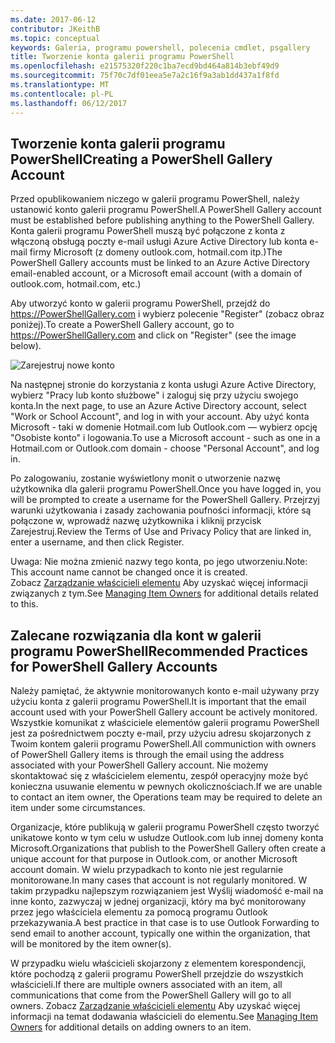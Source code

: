 ```yaml
---
ms.date: 2017-06-12
contributor: JKeithB
ms.topic: conceptual
keywords: Galeria, programu powershell, polecenia cmdlet, psgallery
title: Tworzenie konta galerii programu PowerShell
ms.openlocfilehash: e21575320f220c1ba7ecd9bd464a814b3ebf49d9
ms.sourcegitcommit: 75f70c7df01eea5e7a2c16f9a3ab1dd437a1f8fd
ms.translationtype: MT
ms.contentlocale: pl-PL
ms.lasthandoff: 06/12/2017
---
```

## <a name="creating-a-powershell-gallery-account"></a><span data-ttu-id="13d41-103">Tworzenie konta galerii programu PowerShell</span><span class="sxs-lookup"><span data-stu-id="13d41-103">Creating a PowerShell Gallery Account</span></span>

<span data-ttu-id="13d41-104">Przed opublikowaniem niczego w galerii programu PowerShell, należy ustanowić konto galerii programu PowerShell.</span><span class="sxs-lookup"><span data-stu-id="13d41-104">A PowerShell Gallery account must be established before publishing anything to the PowerShell Gallery.</span></span> <span data-ttu-id="13d41-105">Konta galerii programu PowerShell muszą być połączone z konta z włączoną obsługą poczty e-mail usługi Azure Active Directory lub konta e-mail firmy Microsoft (z domeny outlook.com, hotmail.com itp.)</span><span class="sxs-lookup"><span data-stu-id="13d41-105">The PowerShell Gallery accounts must be linked to an Azure Active Directory email-enabled account, or a Microsoft email account (with a domain of outlook.com, hotmail.com, etc.)</span></span>

<span data-ttu-id="13d41-106">Aby utworzyć konto w galerii programu PowerShell, przejdź do https://PowerShellGallery.com i wybierz polecenie "Register" (zobacz obraz poniżej).</span><span class="sxs-lookup"><span data-stu-id="13d41-106">To create a PowerShell Gallery account, go to https://PowerShellGallery.com and click on "Register" (see the image below).</span></span> 

![Zarejestruj nowe konto](./images/CreatingAccount-Register.png)

<span data-ttu-id="13d41-108">Na następnej stronie do korzystania z konta usługi Azure Active Directory, wybierz "Pracy lub konto służbowe" i zaloguj się przy użyciu swojego konta.</span><span class="sxs-lookup"><span data-stu-id="13d41-108">In the next page, to use an Azure Active Directory account, select "Work or School Account", and log in with your account.</span></span> <span data-ttu-id="13d41-109">Aby użyć konta Microsoft - taki w domenie Hotmail.com lub Outlook.com — wybierz opcję "Osobiste konto" i logowania.</span><span class="sxs-lookup"><span data-stu-id="13d41-109">To use a Microsoft account - such as one in a Hotmail.com or Outlook.com domain - choose "Personal Account", and log in.</span></span> 

<span data-ttu-id="13d41-110">Po zalogowaniu, zostanie wyświetlony monit o utworzenie nazwę użytkownika dla galerii programu PowerShell.</span><span class="sxs-lookup"><span data-stu-id="13d41-110">Once you have logged in, you will be prompted to create a username for the PowerShell Gallery.</span></span> <span data-ttu-id="13d41-111">Przejrzyj warunki użytkowania i zasady zachowania poufności informacji, które są połączone w, wprowadź nazwę użytkownika i kliknij przycisk Zarejestruj.</span><span class="sxs-lookup"><span data-stu-id="13d41-111">Review the Terms of Use and Privacy Policy that are linked in, enter a username, and then click Register.</span></span>

<span data-ttu-id="13d41-112">Uwaga: Nie można zmienić nazwy tego konta, po jego utworzeniu.</span><span class="sxs-lookup"><span data-stu-id="13d41-112">Note: This account name cannot be changed once it is created.</span></span>  
<span data-ttu-id="13d41-113">Zobacz [Zarządzanie właścicieli elementu](https://msdn.microsoft.com/en-us/powershell/gallery/psgallery/managing-item-owners) Aby uzyskać więcej informacji związanych z tym.</span><span class="sxs-lookup"><span data-stu-id="13d41-113">See [Managing Item Owners](https://msdn.microsoft.com/en-us/powershell/gallery/psgallery/managing-item-owners) for additional details related to this.</span></span>

## <a name="recommended-practices-for-powershell-gallery-accounts"></a><span data-ttu-id="13d41-114">Zalecane rozwiązania dla kont w galerii programu PowerShell</span><span class="sxs-lookup"><span data-stu-id="13d41-114">Recommended Practices for PowerShell Gallery Accounts</span></span>

<span data-ttu-id="13d41-115">Należy pamiętać, że aktywnie monitorowanych konto e-mail używany przy użyciu konta z galerii programu PowerShell.</span><span class="sxs-lookup"><span data-stu-id="13d41-115">It is important that the email account used with your PowerShell Gallery account be actively monitored.</span></span>
<span data-ttu-id="13d41-116">Wszystkie komunikat z właściciele elementów galerii programu PowerShell jest za pośrednictwem poczty e-mail, przy użyciu adresu skojarzonych z Twoim kontem galerii programu PowerShell.</span><span class="sxs-lookup"><span data-stu-id="13d41-116">All communiction with owners of PowerShell Gallery items is through the email using the address associated with your PowerShell Gallery account.</span></span>
<span data-ttu-id="13d41-117">Nie możemy skontaktować się z właścicielem elementu, zespół operacyjny może być konieczna usuwanie elementu w pewnych okolicznościach.</span><span class="sxs-lookup"><span data-stu-id="13d41-117">If we are unable to contact an item owner, the Operations team may be required to delete an item under some circumstances.</span></span>

<span data-ttu-id="13d41-118">Organizacje, które publikują w galerii programu PowerShell często tworzyć unikatowe konto w tym celu w usłudze Outlook.com lub innej domeny konta Microsoft.</span><span class="sxs-lookup"><span data-stu-id="13d41-118">Organizations that publish to the PowerShell Gallery often create a unique account for that purpose in Outlook.com, or another Microsoft account domain.</span></span>
<span data-ttu-id="13d41-119">W wielu przypadkach to konto nie jest regularnie monitorowane.</span><span class="sxs-lookup"><span data-stu-id="13d41-119">In many cases that account is not regularly monitored.</span></span> <span data-ttu-id="13d41-120">W takim przypadku najlepszym rozwiązaniem jest Wyślij wiadomość e-mail na inne konto, zazwyczaj w jednej organizacji, który ma być monitorowany przez jego właściciela elementu za pomocą programu Outlook przekazywania.</span><span class="sxs-lookup"><span data-stu-id="13d41-120">A best practice in that case is to use Outlook Forwarding to send email to another account, typically one within the organization, that will be monitored by the item owner(s).</span></span>

<span data-ttu-id="13d41-121">W przypadku wielu właścicieli skojarzony z elementem korespondencji, które pochodzą z galerii programu PowerShell przejdzie do wszystkich właścicieli.</span><span class="sxs-lookup"><span data-stu-id="13d41-121">If there are multiple owners associated with an item, all communications that come from the PowerShell Gallery will go to all owners.</span></span>
<span data-ttu-id="13d41-122">Zobacz [Zarządzanie właścicieli elementu](https://msdn.microsoft.com/en-us/powershell/gallery/psgallery/managing-item-owners) Aby uzyskać więcej informacji na temat dodawania właścicieli do elementu.</span><span class="sxs-lookup"><span data-stu-id="13d41-122">See [Managing Item Owners](https://msdn.microsoft.com/en-us/powershell/gallery/psgallery/managing-item-owners) for additional details on adding owners to an item.</span></span> 

